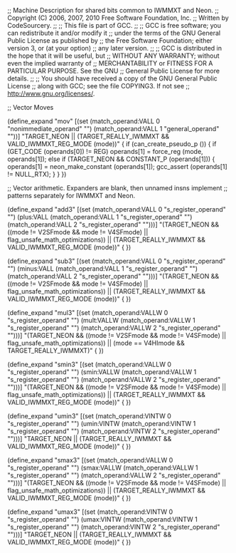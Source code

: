 ;; Machine Description for shared bits common to IWMMXT and Neon.
;; Copyright (C) 2006, 2007, 2010 Free Software Foundation, Inc.
;; Written by CodeSourcery.
;;
;; This file is part of GCC.
;;
;; GCC is free software; you can redistribute it and/or modify it
;; under the terms of the GNU General Public License as published by
;; the Free Software Foundation; either version 3, or (at your option)
;; any later version.
;;
;; GCC is distributed in the hope that it will be useful, but
;; WITHOUT ANY WARRANTY; without even the implied warranty of
;; MERCHANTABILITY or FITNESS FOR A PARTICULAR PURPOSE.  See the GNU
;; General Public License for more details.
;;
;; You should have received a copy of the GNU General Public License
;; along with GCC; see the file COPYING3.  If not see
;; <http://www.gnu.org/licenses/>.

;; Vector Moves

(define_expand "mov<mode>"
  [(set (match_operand:VALL 0 "nonimmediate_operand" "")
	(match_operand:VALL 1 "general_operand" ""))]
  "TARGET_NEON
   || (TARGET_REALLY_IWMMXT && VALID_IWMMXT_REG_MODE (<MODE>mode))"
{
  if (can_create_pseudo_p ())
    {
      if (GET_CODE (operands[0]) != REG)
	operands[1] = force_reg (<MODE>mode, operands[1]);
      else if (TARGET_NEON && CONSTANT_P (operands[1]))
	{
	  operands[1] = neon_make_constant (operands[1]);
	  gcc_assert (operands[1] != NULL_RTX);
	}
    }
})

;; Vector arithmetic. Expanders are blank, then unnamed insns implement
;; patterns separately for IWMMXT and Neon.

(define_expand "add<mode>3"
  [(set (match_operand:VALL 0 "s_register_operand" "")
        (plus:VALL (match_operand:VALL 1 "s_register_operand" "")
                   (match_operand:VALL 2 "s_register_operand" "")))]
  "(TARGET_NEON && ((<MODE>mode != V2SFmode && <MODE>mode != V4SFmode)
		    || flag_unsafe_math_optimizations))
   || (TARGET_REALLY_IWMMXT && VALID_IWMMXT_REG_MODE (<MODE>mode))"
{
})

(define_expand "sub<mode>3"
  [(set (match_operand:VALL 0 "s_register_operand" "")
        (minus:VALL (match_operand:VALL 1 "s_register_operand" "")
                    (match_operand:VALL 2 "s_register_operand" "")))]
  "(TARGET_NEON && ((<MODE>mode != V2SFmode && <MODE>mode != V4SFmode)
		    || flag_unsafe_math_optimizations))
   || (TARGET_REALLY_IWMMXT && VALID_IWMMXT_REG_MODE (<MODE>mode))"
{
})

(define_expand "mul<mode>3"
  [(set (match_operand:VALLW 0 "s_register_operand" "")
        (mult:VALLW (match_operand:VALLW 1 "s_register_operand" "")
		    (match_operand:VALLW 2 "s_register_operand" "")))]
  "(TARGET_NEON && ((<MODE>mode != V2SFmode && <MODE>mode != V4SFmode)
		    || flag_unsafe_math_optimizations))
   || (<MODE>mode == V4HImode && TARGET_REALLY_IWMMXT)"
{
})

(define_expand "smin<mode>3"
  [(set (match_operand:VALLW 0 "s_register_operand" "")
	(smin:VALLW (match_operand:VALLW 1 "s_register_operand" "")
		    (match_operand:VALLW 2 "s_register_operand" "")))]
  "(TARGET_NEON && ((<MODE>mode != V2SFmode && <MODE>mode != V4SFmode)
		    || flag_unsafe_math_optimizations))
   || (TARGET_REALLY_IWMMXT && VALID_IWMMXT_REG_MODE (<MODE>mode))"
{
})

(define_expand "umin<mode>3"
  [(set (match_operand:VINTW 0 "s_register_operand" "")
	(umin:VINTW (match_operand:VINTW 1 "s_register_operand" "")
		    (match_operand:VINTW 2 "s_register_operand" "")))]
  "TARGET_NEON
   || (TARGET_REALLY_IWMMXT && VALID_IWMMXT_REG_MODE (<MODE>mode))"
{
})

(define_expand "smax<mode>3"
  [(set (match_operand:VALLW 0 "s_register_operand" "")
	(smax:VALLW (match_operand:VALLW 1 "s_register_operand" "")
		    (match_operand:VALLW 2 "s_register_operand" "")))]
  "(TARGET_NEON && ((<MODE>mode != V2SFmode && <MODE>mode != V4SFmode)
		    || flag_unsafe_math_optimizations))
   || (TARGET_REALLY_IWMMXT && VALID_IWMMXT_REG_MODE (<MODE>mode))"
{
})

(define_expand "umax<mode>3"
  [(set (match_operand:VINTW 0 "s_register_operand" "")
	(umax:VINTW (match_operand:VINTW 1 "s_register_operand" "")
		    (match_operand:VINTW 2 "s_register_operand" "")))]
  "TARGET_NEON
   || (TARGET_REALLY_IWMMXT && VALID_IWMMXT_REG_MODE (<MODE>mode))"
{
})
